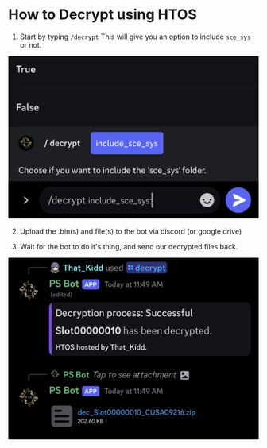 # How to Decrypt using HTOS
1. Start by typing `/decrypt` This will give you an option to include `sce_sys` or not.

![decrypt_1](../../crc/pics/decrypt_1.jpg)

2. Upload the .bin(s) and file(s) to the bot via discord (or google drive)

3. Wait for the bot to do it's thing, and send our decrypted files back.

![decrypt_2](../../crc/pics/decrypt_2.jpg)